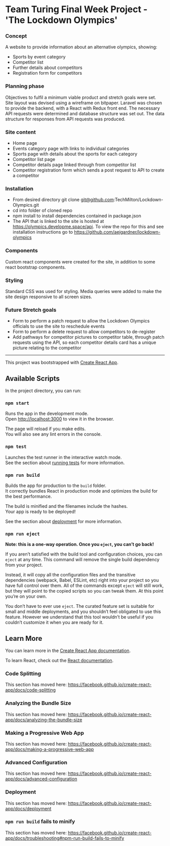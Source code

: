 # Team Turing Final Week Project - 'The Lockdown Olympics'

### Concept

A website to provide information about an alternative olympics, showing:
- Sports by event category
- Competitor list
- Further details about competitors
- Registration form for competitors

### Planning phase

Objectives to fulfil a minimum viable product and stretch goals were set. Site layout was devised using a wireframe on bitpaper. Laravel was chosen to provide the backend, with a React with Redux front end. The necessary API requests were determined and database structure was set out. The data structure for responses from API requests was produced.

### Site content

- Home page
- Events category page with links to individual categories
- Sports page with details about the sports for each category
- Competitor list page
- Competitor details page linked through from competitor list
- Competitor registration form which sends a post request to API to create a competitor

### Installation

- From desired directory git clone git@github.com:TechMilton/Lockdown-Olympics.git
- cd into folder of cloned repo
- npm install to install dependencies contained in package.json
- The API that is linked to the site is hosted at https://olympics.developme.space/api. To view the repo for this and see installation instructions go to https://github.com/aejgardner/lockdown-olympics

### Components

Custom react components were created for the site, in addition to some react bootstrap components.

### Styling

Standard CSS was used for styling. Media queries were added to make the site design responsive to all screen sizes.

### Future Stretch goals
- Form to perform a patch request to allow the Lockdown Olympics officials to use the site to reschedule events
- Form to perform a delete request to allow competitors to de-register
- Add pathways for competitor pictures to competitor table, through patch requests using the API, so each competitor details card has a unique picture relating to the competitor

---

This project was bootstrapped with [Create React App](https://github.com/facebook/create-react-app).

## Available Scripts

In the project directory, you can run:

### `npm start`

Runs the app in the development mode.<br />
Open [http://localhost:3000](http://localhost:3000) to view it in the browser.

The page will reload if you make edits.<br />
You will also see any lint errors in the console.

### `npm test`

Launches the test runner in the interactive watch mode.<br />
See the section about [running tests](https://facebook.github.io/create-react-app/docs/running-tests) for more information.

### `npm run build`

Builds the app for production to the `build` folder.<br />
It correctly bundles React in production mode and optimizes the build for the best performance.

The build is minified and the filenames include the hashes.<br />
Your app is ready to be deployed!

See the section about [deployment](https://facebook.github.io/create-react-app/docs/deployment) for more information.

### `npm run eject`

**Note: this is a one-way operation. Once you `eject`, you can’t go back!**

If you aren’t satisfied with the build tool and configuration choices, you can `eject` at any time. This command will remove the single build dependency from your project.

Instead, it will copy all the configuration files and the transitive dependencies (webpack, Babel, ESLint, etc) right into your project so you have full control over them. All of the commands except `eject` will still work, but they will point to the copied scripts so you can tweak them. At this point you’re on your own.

You don’t have to ever use `eject`. The curated feature set is suitable for small and middle deployments, and you shouldn’t feel obligated to use this feature. However we understand that this tool wouldn’t be useful if you couldn’t customize it when you are ready for it.

## Learn More

You can learn more in the [Create React App documentation](https://facebook.github.io/create-react-app/docs/getting-started).

To learn React, check out the [React documentation](https://reactjs.org/).

### Code Splitting

This section has moved here: https://facebook.github.io/create-react-app/docs/code-splitting

### Analyzing the Bundle Size

This section has moved here: https://facebook.github.io/create-react-app/docs/analyzing-the-bundle-size

### Making a Progressive Web App

This section has moved here: https://facebook.github.io/create-react-app/docs/making-a-progressive-web-app

### Advanced Configuration

This section has moved here: https://facebook.github.io/create-react-app/docs/advanced-configuration

### Deployment

This section has moved here: https://facebook.github.io/create-react-app/docs/deployment

### `npm run build` fails to minify

This section has moved here: https://facebook.github.io/create-react-app/docs/troubleshooting#npm-run-build-fails-to-minify
